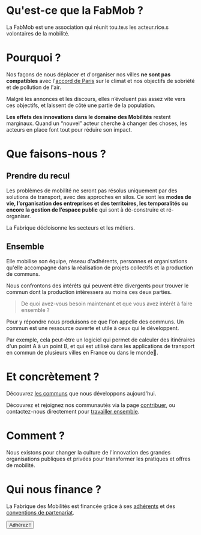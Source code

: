# Qu'est-ce que la FabMob ?

La FabMob est une association qui réunit tou.te.s les acteur.rice.s volontaires de la mobilité.

# Pourquoi ?

Nos façons de nous déplacer et d'organiser nos villes **ne sont pas compatibles** avec l'[accord de Paris](https://fr.wikipedia.org/wiki/Accord_de_Paris_sur_le_climat) sur le climat et nos objectifs de sobriété et de pollution de l'air.

Malgré les annonces et les discours, elles n’évoluent pas assez vite vers ces objectifs, et laissent de côté une partie de la population.

**Les effets des innovations dans le domaine des Mobilités** restent marginaux. Quand un “nouvel” acteur cherche à changer des choses, les acteurs en place font tout pour réduire son impact.

# Que faisons-nous ?

## Prendre du recul

Les problèmes de mobilité ne seront pas résolus uniquement par des solutions de transport, avec des approches en silos. Ce sont les **modes de vie, l’organisation des entreprises et des territoires, les temporalités ou encore la gestion de l’espace public** qui sont à dé-construire et ré-organiser.

La Fabrique décloisonne les secteurs et les métiers.

## Ensemble

Elle mobilise son équipe, réseau d'adhérents, personnes et organisations qu'elle accompagne dans la réalisation de projets collectifs et la production de communs.

Nous confrontons des intérêts qui peuvent être divergents pour trouver le commun dont la production intéressera au moins ces deux parties.

> De quoi avez-vous besoin maintenant et que vous avez intérêt à faire ensemble ?

Pour y répondre nous produisons ce que l'on appelle des communs. Un commun est une ressource ouverte et utile à ceux qui le développent.

Par exemple, cela peut-être un logiciel qui permet de calculer des itinéraires d'un point A à un point B, et qui est utilisé dans les applications de transport en commun de plusieurs villes en France ou dans le monde📱.

# Et concrètement ?

Découvrez [les communs](/communs) que nous développons aujourd'hui.

Découvrez et rejoignez nos communautés via la page [contribuer](/contribuer), ou contactez-nous directement pour [travailler ensemble](/à-propos/travailler).

# Comment ?

Nous existons pour changer la culture de l'innovation des grandes organisations publiques et privées pour transformer les pratiques et offres de mobilité.

# Qui nous finance ?

La Fabrique des Mobilités est financée grâce à ses [adhérents](/contribuer) et des [conventions de partenariat](/travailler).

[<button>Adhérez ! </button>](https://www.helloasso.com/associations/la-fabrique-des-mobilites/adhesions/adhesions-2020-2021)
